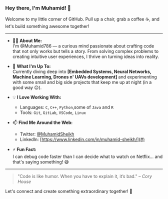 ### Hey there, I'm Muhamid! 👋

Welcome to my little corner of GitHub. Pull up a chair, grab a coffee ☕, and let's build something awesome together!

---

- 👨‍💻 **About Me:**  
  I'm @Muhamid786 — a curious mind passionate about crafting code that not only works but tells a story. From solving complex problems to creating intuitive user experiences, I thrive on turning ideas into reality.

- 🚀 **What I'm Up To:**  
  Currently diving deep into **[Embedded Systems, Neural Networks, Machine Learning, Drones n' UAVs development]** and experimenting with some small and big side projects that keep me up at night (in a good way 😉).

- 💡 **I Love Working With:**  
  - Languages: `C`, `C++`, `Python`,some of  `Java` and `R`
  - Tools: `Git`, `GitLab`, `VSCode`, `Linux`

- 📫 **Find Me Around the Web:**  
  - Twitter: [@MuhamidSheikh](#)
  - LinkedIn: [https://www.linkedin.com/in/muhamid-sheikh/](#)

- ⚡ **Fun Fact:**  
  I can debug code faster than I can decide what to watch on Netflix... and that's saying something! 😅

---

> "Code is like humor. When you have to explain it, it’s bad." – *Cory House*

Let's connect and create something extraordinary together! 🚀
